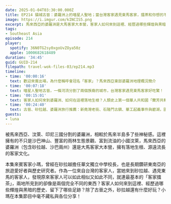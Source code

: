 ```yaml
---
date: 2025-01-04T03:30:00.000Z
title: EP214 貓城古晉：婆羅洲上的喵星人聖地；當台灣客家遇見東馬客家，擂茶和你想的不一樣！ ft. 客家小瑪
image: https://i.imgur.com/kINCIS5.png
excerpt: 馬來西亞的婆羅洲是大馬客家大本營，客家人如何來到這裡、經歷過哪些輝煌與黑暗的歷史、留下了哪些足跡？除了古晉之外，砂拉越還有什麼好玩？長期鑽研東南亞的旅遊愛好者與歷史研究者小瑪在本集節目中毫不藏私與各位分享！
tags:
- Southeast Asia
episode: 214
player:
  spotify: 36N0TG2sy0xgoUvZOya50z
  apple: 1000682618489
duration: '34:45'
guid: GUID-214
filepath: travel-wok-files-03/ep214.mp3
timeline:
- time: '00:00:16'
  text: 歡迎來賓出場，為什麼稱呼會冠名「客家」？馬來西亞東部婆羅洲地理概況簡介
- time: '00:07:18'
  text: 喵星人聖地古晉，一條河流分割了兩個族裔的城市，台灣客家遇見東馬客家好吃驚！
- time: '00:15:01'
  text: 客家人如何來到婆羅洲、如何在這裡落地生根？人類史上第一個華人共和國「蘭芳共和國」究竟是怎樣的存在？
- time: '00:24:40'
  text: 古晉、砂拉越、婆羅洲旅行推薦：新堯灣老街、石隆門古鎮、華工起義事件與碧湖，國家公園可以看到萊佛士花與紅毛猩猩！
guests:
- luna
---
```

被馬來西亞、汶萊、印尼三國分割的婆羅洲，相較於馬來半島多了些神秘感。這裡擁有的不只是沙巴神山、豐富的雨林生態景觀、富到流油的小國汶萊，馬來西亞的婆羅洲（包含砂拉越、沙巴兩州）還是大馬客家大本營，擁有落地生根、源遠流長的客家文化。

本集來賓客家小瑪，曾經在砂拉越擔任華文獨立中學校長，也是長期鑽研東南亞的旅遊愛好者與歷史研究者。作為一位來自台灣的客家人，當她來到砂拉越、遇見東馬的客家人，發現原來客家人可以如此相似又如此不同，就連最基本的「客家擂茶」，兩地所見到的卻像是兩個完全不同的東西？客家人如何來到這裡、經歷過哪些輝煌與黑暗的歷史、留下了哪些足跡？除了古晉之外，砂拉越還有什麼好玩？小瑪在本集節目中毫不藏私與各位分享！
